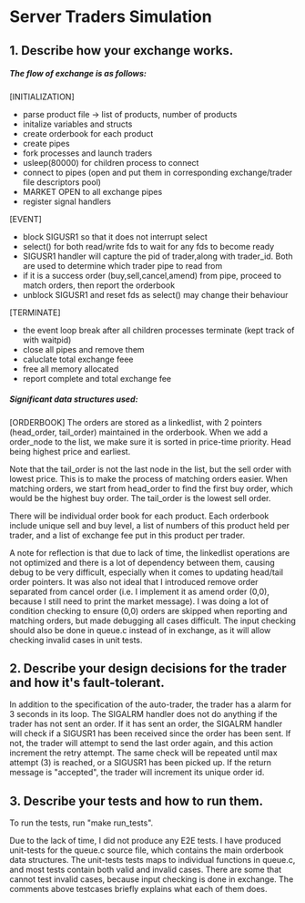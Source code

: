 # Server Traders Simulation

## 1. Describe how your exchange works.

##### The flow of exchange is as follows:

[INITIALIZATION]
- parse product file -> list of products, number of products
- initalize variables and structs
- create orderbook for each product
- create pipes
- fork processes and launch traders
- usleep(80000) for children process to connect
- connect to pipes (open and put them in corresponding exchange/trader file descriptors pool)
- MARKET OPEN to all exchange pipes
- register signal handlers

[EVENT]
- block SIGUSR1 so that it does not interrupt select
- select() for both read/write fds to wait for any fds to become ready
- SIGUSR1 handler will capture the pid of trader,along with trader_id. Both are used to determine which trader pipe to read from
- if it is a success order (buy,sell,cancel,amend) from pipe, proceed to match orders, then report the orderbook
- unblock SIGUSR1 and reset fds as select() may change their behaviour

[TERMINATE]
- the event loop break after all children processes terminate (kept track of with waitpid)
- close all pipes and remove them 
- caluclate total exchange feee
- free all memory allocated
- report complete and total exchange fee


##### Significant data structures used:

[ORDERBOOK]
The orders are stored as a linkedlist, with 2 pointers (head_order, tail_order) maintained in the orderbook. When we add a order_node to the list, we make sure it is sorted in price-time priority. Head being highest price and earliest. 

Note that the tail_order is not the last node in the list, but the sell order with lowest price. This is to make the process of matching orders easier. When matching orders, we start from head_order to find the first buy order, which would be the highest buy order. The tail_order is the lowest sell order. 

There will be individual order book for each product. Each orderbook include unique sell and buy level, a list of numbers of this product held per trader, and a list of exchange fee put in this product per trader. 

A note for reflection is that due to lack of time, the linkedlist operations are not optimized and there is a lot of dependency between them, causing debug to be very difficult, especially when it comes to updating head/tail order pointers. It was also not ideal that  I introduced remove order separated from cancel order (i.e. I implement it as amend order (0,0), because I still need to print the market message). I was doing a lot of condition checking to ensure (0,0) orders are skipped when reporting and matching orders, but made debugging all cases difficult. The input checking should also be done in queue.c instead of in exchange, as it will allow checking invalid cases in unit tests.


## 2. Describe your design decisions for the trader and how it's fault-tolerant.

In addition to the specification of the auto-trader, the trader has a alarm for 3 seconds in its loop. The SIGALRM handler does not do anything if the trader has not sent an order. If it has sent an order, the SIGALRM handler will check if a SIGUSR1 has been received since the order has been sent. If not, the trader will attempt to send the last order again, and this action increment the retry attempt. The same check will be repeated until max attempt (3) is reached, or a SIGUSR1 has been picked up. If the return message is "accepted", the trader will increment its unique order id. 


## 3. Describe your tests and how to run them.

To run the tests, run "make run_tests".

Due to the lack of time, I did not produce any E2E tests. I have produced unit-tests for the queue.c source file, which contains the main orderbook data structures. The unit-tests tests maps to individual functions in queue.c, and most tests contain both valid and invalid cases. There are some that cannot test invalid cases, because input checking is done in exchange. The comments above testcases briefly explains what each of them does.

